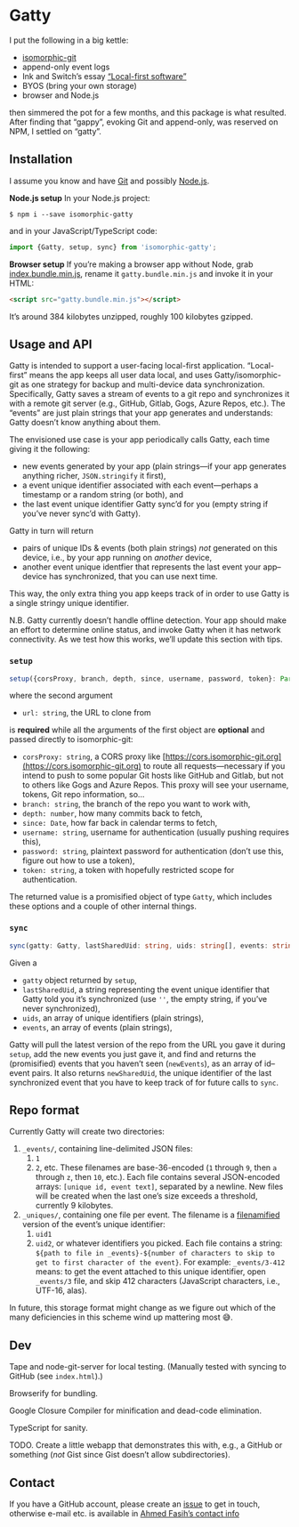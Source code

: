 # Gatty

I put the following in a big kettle:
- [isomorphic-git](https://isomorphic-git.org)
- append-only event logs
- Ink and Switch’s essay [“Local-first software”](https://www.inkandswitch.com/local-first.html)
- BYOS (bring your own storage)
- browser and Node.js

then simmered the pot for a few months, and this package is what resulted. After finding that “gappy”, evoking Git and append-only, was reserved on NPM, I settled on “gatty”.

## Installation

I assume you know and have [Git](https://git-scm.com) and possibly [Node.js](https://nodejs.org).

**Node.js setup** In your Node.js project:
```
$ npm i --save isomorphic-gatty
```
and in your JavaScript/TypeScript code:
```js
import {Gatty, setup, sync} from 'isomorphic-gatty';
```

**Browser setup** If you’re making a browser app without Node, grab [index.bundle.min.js](index.bundle.min.js), rename it `gatty.bundle.min.js` and invoke it in your HTML:
```html
<script src="gatty.bundle.min.js"></script>
```
It’s around 384 kilobytes unzipped, roughly 100 kilobytes gzipped.

## Usage and API
Gatty is intended to support a user-facing local-first application. “Local-first” means the app keeps all user data local, and uses Gatty/isomorphic-git as one strategy for backup and multi-device data synchronization. Specifically, Gatty saves a stream of events to a git repo and synchronizes it with a remote git server (e.g., GitHub, Gitlab, Gogs, Azure Repos, etc.). The “events” are just plain strings that your app generates and understands: Gatty doesn’t know anything about them.

The envisioned use case is your app periodically calls Gatty, each time giving it the following:
- new events generated by your app (plain strings—if your app generates anything richer, `JSON.stringify` it first),
- a event unique identifier associated with each event—perhaps a timestamp or a random string (or both), and
- the last event unique identifier Gatty sync’d for you (empty string if you’ve never sync’d with Gatty).

Gatty in turn will return
- pairs of unique IDs & events (both plain strings) *not* generated on this device, i.e., by your app running on *another* device,
- another event unique identfier that represents the last event your app–device has synchronized, that you can use next time.

This way, the only extra thing you app keeps track of in order to use Gatty is a single stringy unique identifier.

N.B. Gatty currently doesn’t handle offline detection. Your app should make an effort to determine online status, and invoke Gatty when it has network connectivity. As we test how this works, we’ll update this section with tips.

### **`setup`**
```ts
setup({corsProxy, branch, depth, since, username, password, token}: Partial<Gatty>, url: string): Promise<Gatty>
```
where the second argument
- `url: string`, the URL to clone from

is **required** while all the arguments of the first object are **optional** and passed directly to isomorphic-git:
- `corsProxy: string`, a CORS proxy like [https://cors.isomorphic-git.org](https://cors.isomorphic-git.org) to route all requests—necessary if you intend to push to some popular Git hosts like GitHub and Gitlab, but not to others like Gogs and Azure Repos. This proxy will see your username, tokens, Git repo information, so…
- `branch: string`, the branch of the repo you want to work with,
- `depth: number`, how many commits back to fetch,
- `since: Date`, how far back in calendar terms to fetch,
- `username: string`, username for authentication (usually pushing requires this),
- `password: string`, plaintext password for authentication (don’t use this, figure out how to use a token),
- `token: string`, a token with hopefully restricted scope for authentication.

The returned value is a promisified object of type `Gatty`, which includes these options and a couple of other internal things.

### **`sync`**
```ts
sync(gatty: Gatty, lastSharedUid: string, uids: string[], events: string[]): Promise<{newSharedUid: string, newEvents: [string, string][]}>
```
Given a 
- `gatty` object returned by `setup`,
- `lastSharedUid`, a string representing the event unique identifier that Gatty told you it’s synchronized (use `''`, the empty string, if you’ve never synchronized),
- `uids`, an array of unique identifiers (plain strings),
- `events`, an array of events (plain strings),

Gatty will pull the latest version of the repo from the URL you gave it during `setup`, add the new events you just gave it, and find and returns the (promisified) events that you haven’t seen (`newEvents`), as an array of id–event pairs. It also returns `newSharedUid`, the unique identifier of the last synchronized event that you have to keep track of for future calls to `sync`.

## Repo format

Currently Gatty will create two directories:
1. `_events/`, containing line-delimited JSON files:
    1. `1`
    1. `2`, etc. These filenames are base-36-encoded (`1` through `9`, then `a` through `z`, then `10`, etc.). Each file contains several JSON-encoded arrays: `[unique id, event text]`, separated by a newline. New files will be created when the last one’s size exceeds a threshold, currently 9 kilobytes.
1. `_uniques/`, containing one file per event. The filename is a [filenamified](https://github.com/sindresorhus/filenamify) version of the event’s unique identifier:
    1. `uid1`
    1. `uid2`, or whatever identifiers you picked. Each file contains a string: `${path to file in _events}-${number of characters to skip to get to first character of the event}`. For example: `_events/3-412` means: to get the event attached to this unique identifier, open `_events/3` file, and skip 412 characters (JavaScript characters, i.e., UTF-16, alas).

In future, this storage format might change as we figure out which of the many deficiencies in this scheme wind up mattering most 😅.

## Dev
Tape and node-git-server for local testing. (Manually tested with syncing to GitHub (see `index.html`).)

Browserify for bundling.

Google Closure Compiler for minification and dead-code elimination.

TypeScript for sanity.

TODO. Create a little webapp that demonstrates this with, e.g., a GitHub or something (*not* Gist since Gist doesn’t allow subdirectories).

## Contact
If you have a GitHub account, please create an [issue](https://github.com/fasiha/isomorphic-gatty/issues) to get in touch, otherwise e-mail etc. is available in [Ahmed Fasih’s contact info](https://fasiha.github.io/#contact)